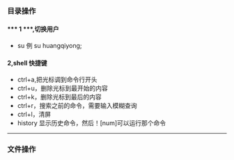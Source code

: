 ### 目录操作
#### *** 1 ***,切换用户  
- su 例 su huangqiyong;  
#### 2,shell 快捷键  
- ctrl+a,把光标调到命令行开头  
- ctrl+u，删除光标到最开始的内容  
- ctrl+k，删除光标到最后的内容  
- ctrl+r，搜索之前的命令，需要输入模糊查询  
- ctrl+l，清屏  
- history 显示历史命令，然后！[num]可以运行那个命令  
* * *
### 文件操作

